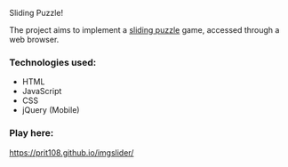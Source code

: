Sliding Puzzle!

The project aims to implement a [sliding puzzle](https://en.wikipedia.org/wiki/Sliding_puzzle) game, accessed through a web browser.<br/>

### Technologies used:
* HTML
* JavaScript
* CSS
* jQuery (Mobile)

### Play here:
https://prit108.github.io/imgslider/
